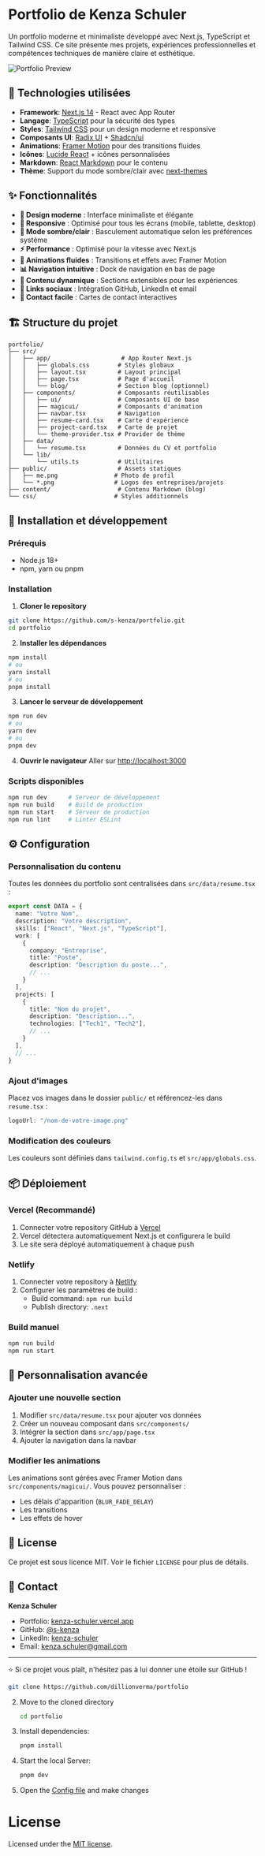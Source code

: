 # Portfolio de Kenza Schuler

Un portfolio moderne et minimaliste développé avec Next.js, TypeScript et Tailwind CSS. Ce site présente mes projets, expériences professionnelles et compétences techniques de manière claire et esthétique.

![Portfolio Preview](./public/portfolio.png)

## 🚀 Technologies utilisées

- **Framework**: [Next.js 14](https://nextjs.org/) - React avec App Router
- **Langage**: [TypeScript](https://www.typescriptlang.org/) pour la sécurité des types
- **Styles**: [Tailwind CSS](https://tailwindcss.com/) pour un design moderne et responsive
- **Composants UI**: [Radix UI](https://www.radix-ui.com/) + [Shadcn/ui](https://ui.shadcn.com/)
- **Animations**: [Framer Motion](https://www.framer.com/motion/) pour des transitions fluides
- **Icônes**: [Lucide React](https://lucide.dev/) + icônes personnalisées
- **Markdown**: [React Markdown](https://github.com/remarkjs/react-markdown) pour le contenu
- **Thème**: Support du mode sombre/clair avec [next-themes](https://github.com/pacocoursey/next-themes)

## ✨ Fonctionnalités

- **🎨 Design moderne** : Interface minimaliste et élégante
- **📱 Responsive** : Optimisé pour tous les écrans (mobile, tablette, desktop)
- **🌙 Mode sombre/clair** : Basculement automatique selon les préférences système
- **⚡ Performance** : Optimisé pour la vitesse avec Next.js
- **🔄 Animations fluides** : Transitions et effets avec Framer Motion
- **📊 Navigation intuitive** : Dock de navigation en bas de page
- **📝 Contenu dynamique** : Sections extensibles pour les expériences
- **🔗 Links sociaux** : Intégration GitHub, LinkedIn et email
- **📧 Contact facile** : Cartes de contact interactives

## 🏗️ Structure du projet

```
portfolio/
├── src/
│   ├── app/                    # App Router Next.js
│   │   ├── globals.css        # Styles globaux
│   │   ├── layout.tsx         # Layout principal
│   │   ├── page.tsx           # Page d'accueil
│   │   └── blog/              # Section blog (optionnel)
│   ├── components/            # Composants réutilisables
│   │   ├── ui/                # Composants UI de base
│   │   ├── magicui/           # Composants d'animation
│   │   ├── navbar.tsx         # Navigation
│   │   ├── resume-card.tsx    # Carte d'expérience
│   │   ├── project-card.tsx   # Carte de projet
│   │   └── theme-provider.tsx # Provider de thème
│   ├── data/
│   │   └── resume.tsx         # Données du CV et portfolio
│   └── lib/
│       └── utils.ts           # Utilitaires
├── public/                    # Assets statiques
│   ├── me.png                # Photo de profil
│   └── *.png                 # Logos des entreprises/projets
├── content/                   # Contenu Markdown (blog)
└── css/                      # Styles additionnels
```

## 🚀 Installation et développement

### Prérequis

- Node.js 18+ 
- npm, yarn ou pnpm

### Installation

1. **Cloner le repository**
```bash
git clone https://github.com/s-kenza/portfolio.git
cd portfolio
```

2. **Installer les dépendances**
```bash
npm install
# ou
yarn install
# ou
pnpm install
```

3. **Lancer le serveur de développement**
```bash
npm run dev
# ou
yarn dev
# ou
pnpm dev
```

4. **Ouvrir le navigateur**
Aller sur [http://localhost:3000](http://localhost:3000)

### Scripts disponibles

```bash
npm run dev      # Serveur de développement
npm run build    # Build de production
npm run start    # Serveur de production
npm run lint     # Linter ESLint
```

## ⚙️ Configuration

### Personnalisation du contenu

Toutes les données du portfolio sont centralisées dans `src/data/resume.tsx` :

```typescript
export const DATA = {
  name: "Votre Nom",
  description: "Votre description",
  skills: ["React", "Next.js", "TypeScript"],
  work: [
    {
      company: "Entreprise",
      title: "Poste",
      description: "Description du poste...",
      // ...
    }
  ],
  projects: [
    {
      title: "Nom du projet",
      description: "Description...",
      technologies: ["Tech1", "Tech2"],
      // ...
    }
  ],
  // ...
}
```

### Ajout d'images

Placez vos images dans le dossier `public/` et référencez-les dans `resume.tsx` :

```typescript
logoUrl: "/nom-de-votre-image.png"
```

### Modification des couleurs

Les couleurs sont définies dans `tailwind.config.ts` et `src/app/globals.css`.

## 📦 Déploiement

### Vercel (Recommandé)

1. Connecter votre repository GitHub à [Vercel](https://vercel.com)
2. Vercel détectera automatiquement Next.js et configurera le build
3. Le site sera déployé automatiquement à chaque push

### Netlify

1. Connecter votre repository à [Netlify](https://netlify.com)
2. Configurer les paramètres de build :
   - Build command: `npm run build`
   - Publish directory: `.next`

### Build manuel

```bash
npm run build
npm run start
```

## 🎨 Personnalisation avancée

### Ajouter une nouvelle section

1. Modifier `src/data/resume.tsx` pour ajouter vos données
2. Créer un nouveau composant dans `src/components/`
3. Intégrer la section dans `src/app/page.tsx`
4. Ajouter la navigation dans la navbar

### Modifier les animations

Les animations sont gérées avec Framer Motion dans `src/components/magicui/`. Vous pouvez personnaliser :
- Les délais d'apparition (`BLUR_FADE_DELAY`)
- Les transitions
- Les effets de hover

## 📄 License

Ce projet est sous licence MIT. Voir le fichier `LICENSE` pour plus de détails.

## 👤 Contact

**Kenza Schuler**
- Portfolio: [kenza-schuler.vercel.app](https://kenza-schuler.vercel.app)
- GitHub: [@s-kenza](https://github.com/s-kenza)
- LinkedIn: [kenza-schuler](https://www.linkedin.com/in/kenza-schuler-9aa4ab231/)
- Email: kenza.schuler@gmail.com

---

⭐ Si ce projet vous plaît, n'hésitez pas à lui donner une étoile sur GitHub !

   ```bash
   git clone https://github.com/dillionverma/portfolio
   ```

2. Move to the cloned directory

   ```bash
   cd portfolio
   ```

3. Install dependencies:

   ```bash
   pnpm install
   ```

4. Start the local Server:

   ```bash
   pnpm dev
   ```

5. Open the [Config file](./src/data/resume.tsx) and make changes

# License

Licensed under the [MIT license](https://github.com/dillionverma/portfolio/blob/main/LICENSE.md).
